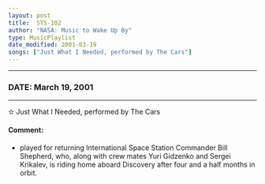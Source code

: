 ```yaml
---
layout: post
title:  STS-102
author: "NASA: Music to Wake Up By"
type: MusicPlaylist
date_modified: 2001-03-19
songs: ["Just What I Needed, performed by The Cars"]
---
```


----
### DATE: March 19, 2001
----
✫ Just What I Needed, performed by The Cars

#### Comment:
* played for returning International Space Station Commander Bill Shepherd, who, along with crew mates Yuri Gidzenko and Sergei Krikalev, is riding home aboard Discovery after four and a half months in orbit.



<br/>
<center>
	<a target="_blank"
	   href="https://twitter.com/intent/tweet?hashtags=Space,NASA,Playlist,NASAWakeupCalls,SpaceProgram&text={{ page.author}}, '{{ page.songs.first }}' {{ page.title }}, {{ page.date | date: '%B %d, %Y' }}. {{ site.url }}{{ page.url }} @nasawakeupcalls">
	   <i class="fab fa-twitter" alt="Tweet this page" style="font-size: 1.3em;"></i>
	</a>
	&nbsp; 	<i class="fas fa-user-astronaut" style="font-size: 1.5em;"></i> &nbsp;
    <a type="amzn" search="'Just What I Needed, performed by The Cars'" category="popular music">
        <i class="fab fa-amazon" style="font-size: 1.3em;"></i>
    </a>
</center>
